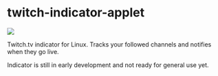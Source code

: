 # twitch-indicator-applet

![](http://i.imgur.com/zWfcJuJ.png)

Twitch.tv indicator for Linux. Tracks your followed channels and notifies when they go live.

Indicator is still in early development and not ready for general use yet.
